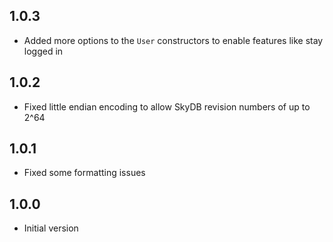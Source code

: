 ## 1.0.3

- Added more options to the `User` constructors to enable features like stay logged in
 
## 1.0.2

- Fixed little endian encoding to allow SkyDB revision numbers of up to 2^64

## 1.0.1

- Fixed some formatting issues

## 1.0.0

- Initial version
